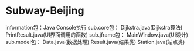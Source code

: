 # Subway-Beijing
information包：Java Console执行
sub.core包：
  Dijkstra.java(Dijkstra算法)
  PrintResult.java(UI界面调用的函数)
sub.jframe包：
  MainWindow.java(UI设计)
sub.model包：
  Data.java(数据处理)
  Result.java(结果类)
  Station.java(站点类)

